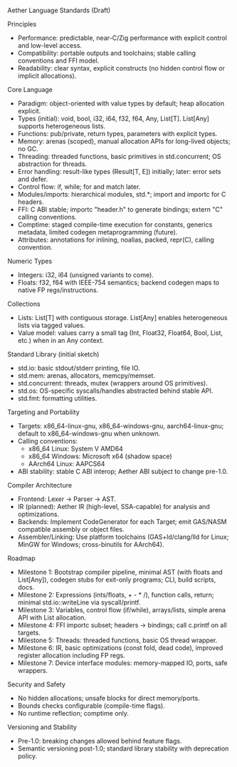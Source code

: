 Aether Language Standards (Draft)

Principles
- Performance: predictable, near-C/Zig performance with explicit control and low-level access.
- Compatibility: portable outputs and toolchains; stable calling conventions and FFI model.
- Readability: clear syntax, explicit constructs (no hidden control flow or implicit allocations).

Core Language
- Paradigm: object-oriented with value types by default; heap allocation explicit.
- Types (initial): void, bool, i32, i64, f32, f64, Any, List[T]. List[Any] supports heterogeneous lists.
- Functions: pub/private, return types, parameters with explicit types.
- Memory: arenas (scoped), manual allocation APIs for long-lived objects; no GC.
- Threading: threaded functions, basic primitives in std.concurrent; OS abstraction for threads.
- Error handling: result-like types (Result[T, E]) initially; later: error sets and defer.
- Control flow: if, while; for and match later.
- Modules/imports: hierarchical modules, std.*; import and importc for C headers.
- FFI: C ABI stable; importc "header.h" to generate bindings; extern "C" calling conventions.
- Comptime: staged compile-time execution for constants, generics metadata, limited codegen metaprogramming (future).
- Attributes: annotations for inlining, noalias, packed, repr(C), calling convention.

Numeric Types
- Integers: i32, i64 (unsigned variants to come).
- Floats: f32, f64 with IEEE-754 semantics; backend codegen maps to native FP regs/instructions.

Collections
- Lists: List[T] with contiguous storage. List[Any] enables heterogeneous lists via tagged values.
- Value model: values carry a small tag (Int, Float32, Float64, Bool, List, etc.) when in an Any context.

Standard Library (initial sketch)
- std.io: basic stdout/stderr printing, file IO.
- std.mem: arenas, allocators, memcpy/memset.
- std.concurrent: threads, mutex (wrappers around OS primitives).
- std.os: OS-specific syscalls/handles abstracted behind stable API.
- std.fmt: formatting utilities.

Targeting and Portability
- Targets: x86_64-linux-gnu, x86_64-windows-gnu, aarch64-linux-gnu; default to x86_64-windows-gnu when unknown.
- Calling conventions:
  - x86_64 Linux: System V AMD64
  - x86_64 Windows: Microsoft x64 (shadow space)
  - AArch64 Linux: AAPCS64
- ABI stability: stable C ABI interop; Aether ABI subject to change pre-1.0.

Compiler Architecture
- Frontend: Lexer -> Parser -> AST.
- IR (planned): Aether IR (high-level, SSA-capable) for analysis and optimizations.
- Backends: Implement CodeGenerator for each Target; emit GAS/NASM compatible assembly or object files.
- Assembler/Linking: Use platform toolchains (GAS+ld/clang/lld for Linux; MinGW for Windows; cross-binutils for AArch64).

Roadmap
- Milestone 1: Bootstrap compiler pipeline, minimal AST (with floats and List[Any]), codegen stubs for exit-only programs; CLI, build scripts, docs.
- Milestone 2: Expressions (ints/floats, + - * /), function calls, return; minimal std.io::writeLine via syscall/printf.
- Milestone 3: Variables, control flow (if/while), arrays/lists, simple arena API with List allocation.
- Milestone 4: FFI importc subset; headers -> bindings; call c.printf on all targets.
- Milestone 5: Threads: threaded functions, basic OS thread wrapper.
- Milestone 6: IR, basic optimizations (const fold, dead code), improved register allocation including FP regs.
- Milestone 7: Device interface modules: memory-mapped IO, ports, safe wrappers.

Security and Safety
- No hidden allocations; unsafe blocks for direct memory/ports.
- Bounds checks configurable (compile-time flags).
- No runtime reflection; comptime only.

Versioning and Stability
- Pre-1.0: breaking changes allowed behind feature flags.
- Semantic versioning post-1.0; standard library stability with deprecation policy.
